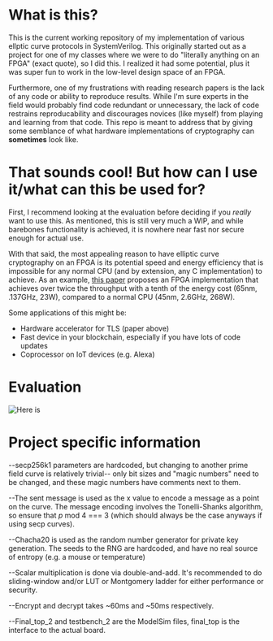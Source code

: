 # What is this?
This is the current working repository of my implementation of various ellptic curve protocols in SystemVerilog. This originally started out as a project for one of my classes where we were to do "literally anything on an FPGA" (exact quote), so I did this. I realized it had some potential, plus it was super fun to work in the low-level design space of an FPGA.

Furthermore, one of my frustrations with reading research papers is the lack of any code or ability to reproduce results. While I'm sure experts in the field would probably find code redundant or unnecessary, the lack of code restrains reproducability and discourages novices (like myself) from playing and learning from that code. This repo is meant to address that by giving some semblance of what hardware implementations of cryptography can **sometimes** look like.

# That sounds cool! But how can I use it/what can this be used for?
First, I recommend looking at the evaluation before deciding if you *really* want to use this. As mentioned, this is still very much a WIP, and while barebones functionality is achieved, it is nowhere near fast nor secure enough for actual use. 

With that said, the most appealing reason to have elliptic curve cryptography on an FPGA is its potential speed and energy efficiency that is impossible for any normal CPU (and by extension, any C implementation) to achieve. As an example, [this paper](https://ieeexplore.ieee.org/document/5542723) proposes an FPGA implementation that achieves over twice the throughput with a tenth of the energy cost  (65nm, .137GHz, 23W), compared to a normal CPU (45nm, 2.6GHz, 268W). 

Some applications of this might be:
  * Hardware accelerator for TLS (paper above)
  * Fast device in your blockchain, especially if you have lots of code updates
  * Coprocessor on IoT devices (e.g. Alexa)
  
  
  
# Evaluation
![Here](https://imgur.com/a/TmFmNsK) is 

# Project specific information
--secp256k1 parameters are hardcoded, but changing to another prime field curve is relatively trivial-- only bit sizes and "magic numbers" need
to be changed, and these magic numbers have comments next to them.

--The sent message is used as the x value to encode a message as a point on the curve. The message encoding involves the Tonelli-Shanks
algorithm, so ensure that *p* mod 4 === 3 (which should always be the case anyways if using secp curves).

--Chacha20 is used as the random number generator for private key generation. The seeds to the RNG are hardcoded, and have no real source
of entropy (e.g. a mouse or temperature)

--Scalar multiplication is done via double-and-add. It's recommended to do sliding-window and/or LUT or Montgomery ladder for either performance
or security.

--Encrypt and decrypt takes ~60ms and ~50ms respectively. 

--Final_top_2 and testbench_2 are the ModelSim files, final_top is the interface to the actual board. 
